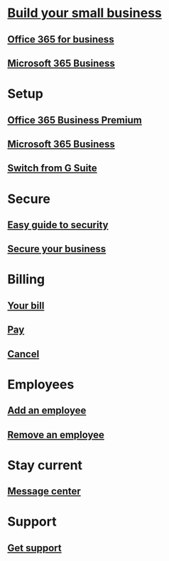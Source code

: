 # [Build your small business](build-your-small-business/build-your-small-business.md) 
## [Office 365 for business](https://support.office.com/article/4608c472-4532-44a0-ae0f-e7f0b12d2113)
## [Microsoft 365 Business](https://support.office.com/article/901e2522-c2cf-4b8c-894e-f482cda3347a)
# Setup
## [Office 365 Business Premium](https://support.office.com/article/26524a2c-1d65-48ab-8927-ae0b27370c62)
## [Microsoft 365 Business](https://support.office.com/article/38003e30-9d10-44cf-b596-f1b5f662bfa1)
## [Switch from G Suite](https://support.office.com/article/cff9f9fb-956e-4cb9-8b64-d7ebc1911123)
# Secure
## [Easy guide to security](build-your-small-business/security-guide.md)
## [Secure your business](../office365-admin/security-and-compliance/secure-your-business-data?toc=/office365/smallbusiness/toc.json&bc=/office365/smallbusiness/breadcrumb/toc.json)
# Billing
## [Your bill](../office365-admin/subscriptions-and-billing/view-your-bill-or-invoice?toc=/office365/smallbusiness/toc.json&bc=/office365/smallbusiness/breadcrumb/toc.json)
## [Pay](../office365-admin/subscriptions-and-billing/pay-for-your-subscription?toc=/office365/smallbusiness/toc.json&bc=/office365/smallbusiness/breadcrumb/toc.json)
## [Cancel](../office365-admin/subscriptions-and-billing/cancel-your-subscription?toc=/office365/smallbusiness/toc.json&bc=/office365/smallbusiness/breadcrumb/toc.json)
# Employees
## [Add an employee](../office365-admin/add-users/add-new-employee?toc=/office365/smallbusiness/toc.json&bc=/office365/smallbusiness/breadcrumb/toc.json)
## [Remove an employee](..office365-admin/add-users/remove-former-employee?toc=/office365/smallbusiness/toc.json&bc=/office365/smallbusiness/breadcrumb/toc.json)
# Stay current
## [Message center](../office365-admin/manage/message-center?toc=/office365/smallbusiness/toc.json&bc=/office365/smallbusiness/breadcrumb/toc.json)
# Support
## [Get support](../office365-admin/contact-support-for-business-products?toc=/office365/smallbusiness/toc.json&bc=/office365/smallbusiness/breadcrumb/toc.json)
